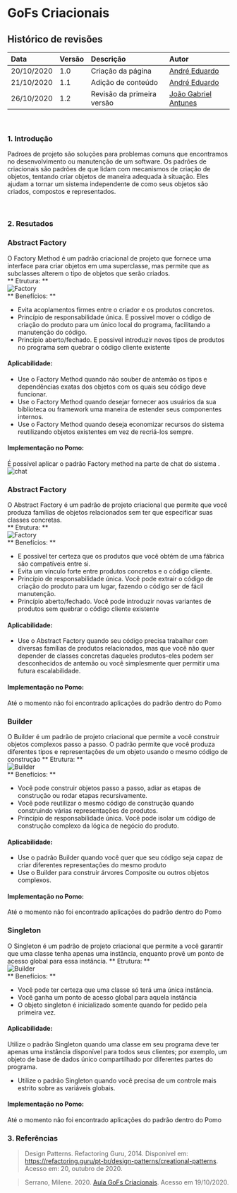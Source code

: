 # GoFs Criacionais

## Histórico de revisões

| Data       | Versão | Descrição          | Autor                                             |
| :--------- | :----- | :----------------- | :------------------------------------------------ |
| 20/10/2020 | 1.0    | Criação da página  | [André Eduardo](https://github.com/Andre-Eduardo) |
| 21/10/2020 | 1.1    | Adição de conteúdo | [André Eduardo](https://github.com/Andre-Eduardo) |
| 26/10/2020 | 1.2 | Revisão da primeira versão | [João Gabriel Antunes](https://github.com/flyerjohn)|
<br>

### 1. Introdução

Padroes de projeto são soluções para problemas comuns que encontramos no desenvolvimento ou manutenção de um software.
Os padrões de criacionais são padrões de que lidam com mecanismos de criação de objetos, tentando criar objetos de maneira adequada à situação. Eles ajudam a tornar um sistema independente de como seus objetos são criados, compostos e representados.

<br>

### 2. Resutados

### Abstract Factory

O Factory Method é um padrão criacional de projeto que fornece uma interface para criar objetos em uma superclasse, mas permite que as subclasses alterem o tipo de objetos que serão criados.
<br>
** Etrutura: **<br>
![Factory](../../img/padroes/criacionais/factory.png)<br>
** Benefícios: **

- Evita acoplamentos firmes entre o criador e os produtos concretos.<br>
- Princípio de responsabilidade única. E possivel mover o código de criação do produto para um único local do programa, facilitando a manutenção do código.<br>
- Princípio aberto/fechado. E possivel introduzir novos tipos de produtos no programa sem quebrar o código cliente existente<br>

#### Aplicabilidade:

- Use o Factory Method quando não souber de antemão os tipos e dependências exatas dos objetos com os quais seu código deve funcionar.<br>
- Use o Factory Method quando desejar fornecer aos usuários da sua biblioteca ou framework uma maneira de estender seus componentes internos.<br>
- Use o Factory Method quando deseja economizar recursos do sistema reutilizando objetos existentes em vez de recriá-los sempre.<br>

#### Implementação no Pomo:

É possível aplicar o padrão Factory method na parte de chat do sistema .<br>
![chat](../../img/padroes/criacionais/padrao-chat.png)<br>

### Abstract Factory

O Abstract Factory é um padrão de projeto criacional que permite que você produza famílias de objetos relacionados sem ter que especificar suas classes concretas.<br>
** Etrutura: **<br>
![Factory](../../img/padroes/criacionais/abstract.png)<br>
** Benefícios: **<br>

- E possivel ter certeza que os produtos que você obtém de uma fábrica são compatíveis entre si.
- Evita um vínculo forte entre produtos concretos e o código cliente.
- Princípio de responsabilidade única. Você pode extrair o código de criação do produto para um lugar, fazendo o código ser de fácil manutenção.
- Princípio aberto/fechado. Você pode introduzir novas variantes de produtos sem quebrar o código cliente existente

#### Aplicabilidade:

- Use o Abstract Factory quando seu código precisa trabalhar com diversas famílias de produtos relacionados, mas que você não quer depender de classes concretas daqueles produtos-eles podem ser desconhecidos de antemão ou você simplesmente quer permitir uma futura escalabilidade.

#### Implementação no Pomo:

Até o momento não foi encontrado aplicações do padrão dentro do Pomo

### Builder

O Builder é um padrão de projeto criacional que permite a você construir objetos complexos passo a passo. O padrão permite que você produza diferentes tipos e representações de um objeto usando o mesmo código de construção
** Etrutura: **<br>
![Builder](../../img/padroes/criacionais/builder.png)<br>
** Benefícios: **<br>

- Você pode construir objetos passo a passo, adiar as etapas de construção ou rodar etapas recursivamente.
- Você pode reutilizar o mesmo código de construção quando construindo várias representações de produtos.
- Princípio de responsabilidade única. Você pode isolar um código de construção complexo da lógica de negócio do produto.

#### Aplicabilidade:

- Use o padrão Builder quando você quer que seu código seja capaz de criar diferentes representações do mesmo produto
- Use o Builder para construir árvores Composite ou outros objetos complexos.

#### Implementação no Pomo:

Até o momento não foi encontrado aplicações do padrão dentro do Pomo

### Singleton

O Singleton é um padrão de projeto criacional que permite a você garantir que uma classe tenha apenas uma instância, enquanto provê um ponto de acesso global para essa instância.
** Etrutura: **<br>
![Builder](../../img/padroes/criacionais/singleton.png)<br>
** Benefícios: **<br>

- Você pode ter certeza que uma classe só terá uma única instância.
- Você ganha um ponto de acesso global para aquela instância
- O objeto singleton é inicializado somente quando for pedido pela primeira vez.

#### Aplicabilidade:

Utilize o padrão Singleton quando uma classe em seu programa deve ter apenas uma instância disponível para todos seus clientes; por exemplo, um objeto de base de dados único compartilhado por diferentes partes do programa.

- Utilize o padrão Singleton quando você precisa de um controle mais estrito sobre as variáveis globais.

#### Implementação no Pomo:

Até o momento não foi encontrado aplicações do padrão dentro do Pomo

### 3. Referências

>Design Patterns. Refactoring Guru, 2014. Disponível em: <https://refactoring.guru/pt-br/design-patterns/creational-patterns>. Acesso em: 20, outubro de 2020.

>Serrano, Milene. 2020. [Aula GoFs Criacionais](https://aprender3.unb.br/pluginfile.php/26808/mod_label/intro/Arquitetura%20e%20Desenho%20de%20Software%20-%20Aula%20GoFs%20Criacionais%20-%20Profa.%20Milene.pdf). Acesso em 19/10/2020.